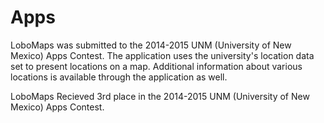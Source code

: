 # Apps

LoboMaps was submitted to the 2014-2015 UNM (University of New Mexico) Apps Contest. The application uses the university's 
location data set to present locations on a map. Additional information about various locations is available through the application as well. 

LoboMaps Recieved 3rd place in the 2014-2015 UNM (University of New Mexico) Apps Contest.
 

